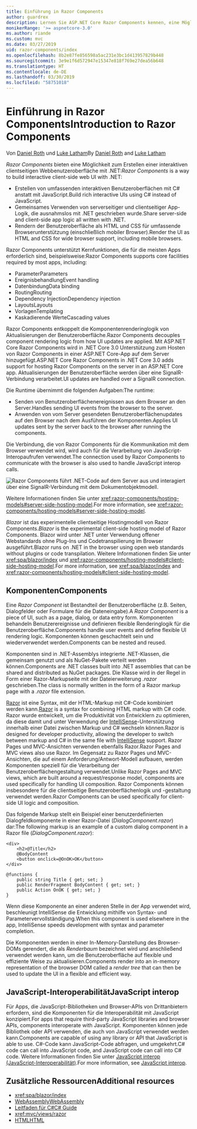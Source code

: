 ```yaml
---
title: Einführung in Razor Components
author: guardrex
description: Lernen Sie ASP.NET Core Razor Components kennen, eine Möglichkeit, interaktive clientseitige Webbenutzeroberflächen mit .NET in einer ASP.NET Core-App zu erstellen.
monikerRange: '>= aspnetcore-3.0'
ms.author: riande
ms.custom: mvc
ms.date: 03/27/2019
uid: razor-components/index
ms.openlocfilehash: 8b2e87fe856598a5ac231e3bc1d413957829b448
ms.sourcegitcommit: 3e9e1f6d572947e15347e818f769e27dea56b648
ms.translationtype: HT
ms.contentlocale: de-DE
ms.lasthandoff: 03/30/2019
ms.locfileid: "58751018"
---
```

# <a name="introduction-to-razor-components"></a><span data-ttu-id="5e512-103">Einführung in Razor Components</span><span class="sxs-lookup"><span data-stu-id="5e512-103">Introduction to Razor Components</span></span>

<span data-ttu-id="5e512-104">Von [Daniel Roth](https://github.com/danroth27) und [Luke Latham](https://github.com/guardrex)</span><span class="sxs-lookup"><span data-stu-id="5e512-104">By [Daniel Roth](https://github.com/danroth27) and [Luke Latham](https://github.com/guardrex)</span></span>

<span data-ttu-id="5e512-105">*Razor Components* bieten eine Möglichkeit zum Erstellen einer interaktiven clientseitigen Webbenutzeroberfläche mit .NET:</span><span class="sxs-lookup"><span data-stu-id="5e512-105">*Razor Components* is a way to build interactive client-side web UI with .NET:</span></span>

* <span data-ttu-id="5e512-106">Erstellen von umfassenden interaktiven Benutzeroberflächen mit C# anstatt mit JavaScript.</span><span class="sxs-lookup"><span data-stu-id="5e512-106">Build rich interactive UIs using C# instead of JavaScript.</span></span>
* <span data-ttu-id="5e512-107">Gemeinsames Verwenden von serverseitiger und clientseitiger App-Logik, die ausnahmslos mit .NET geschrieben wurde.</span><span class="sxs-lookup"><span data-stu-id="5e512-107">Share server-side and client-side app logic all written with .NET.</span></span>
* <span data-ttu-id="5e512-108">Rendern der Benutzeroberfläche als HTML und CSS für umfassende Browserunterstützung (einschließlich mobiler Browser).</span><span class="sxs-lookup"><span data-stu-id="5e512-108">Render the UI as HTML and CSS for wide browser support, including mobile browsers.</span></span>

<span data-ttu-id="5e512-109">Razor Components unterstützt Kernfunktionen, die für die meisten Apps erforderlich sind, beispielsweise:</span><span class="sxs-lookup"><span data-stu-id="5e512-109">Razor Components supports core facilities required by most apps, including:</span></span>

* <span data-ttu-id="5e512-110">Parameter</span><span class="sxs-lookup"><span data-stu-id="5e512-110">Parameters</span></span>
* <span data-ttu-id="5e512-111">Ereignisbehandlung</span><span class="sxs-lookup"><span data-stu-id="5e512-111">Event handling</span></span>
* <span data-ttu-id="5e512-112">Datenbindung</span><span class="sxs-lookup"><span data-stu-id="5e512-112">Data binding</span></span>
* <span data-ttu-id="5e512-113">Routing</span><span class="sxs-lookup"><span data-stu-id="5e512-113">Routing</span></span>
* <span data-ttu-id="5e512-114">Dependency Injection</span><span class="sxs-lookup"><span data-stu-id="5e512-114">Dependency injection</span></span>
* <span data-ttu-id="5e512-115">Layouts</span><span class="sxs-lookup"><span data-stu-id="5e512-115">Layouts</span></span>
* <span data-ttu-id="5e512-116">Vorlagen</span><span class="sxs-lookup"><span data-stu-id="5e512-116">Templating</span></span>
* <span data-ttu-id="5e512-117">Kaskadierende Werte</span><span class="sxs-lookup"><span data-stu-id="5e512-117">Cascading values</span></span>

<span data-ttu-id="5e512-118">Razor Components entkoppelt die Komponentenrenderinglogik von Aktualisierungen der Benutzeroberfläche.</span><span class="sxs-lookup"><span data-stu-id="5e512-118">Razor Components decouples component rendering logic from how UI updates are applied.</span></span> <span data-ttu-id="5e512-119">Mit ASP.NET Core Razor Components wird in .NET Core 3.0 Unterstützung zum Hosten von Razor Components in einer ASP.NET Core-App auf dem Server hinzugefügt.</span><span class="sxs-lookup"><span data-stu-id="5e512-119">ASP.NET Core Razor Components in .NET Core 3.0 adds support for hosting Razor Components on the server in an ASP.NET Core app.</span></span> <span data-ttu-id="5e512-120">Aktualisierungen der Benutzeroberfläche werden über eine SignalR-Verbindung verarbeitet.</span><span class="sxs-lookup"><span data-stu-id="5e512-120">UI updates are handled over a SignalR connection.</span></span>

<span data-ttu-id="5e512-121">Die Runtime übernimmt die folgenden Aufgaben:</span><span class="sxs-lookup"><span data-stu-id="5e512-121">The runtime:</span></span>

* <span data-ttu-id="5e512-122">Senden von Benutzeroberflächenereignissen aus dem Browser an den Server.</span><span class="sxs-lookup"><span data-stu-id="5e512-122">Handles sending UI events from the browser to the server.</span></span>
* <span data-ttu-id="5e512-123">Anwenden von vom Server gesendeten Benutzeroberflächenupdates auf den Browser nach dem Ausführen der Komponenten.</span><span class="sxs-lookup"><span data-stu-id="5e512-123">Applies UI updates sent by the server back to the browser after running the components.</span></span>

<span data-ttu-id="5e512-124">Die Verbindung, die von Razor Components für die Kommunikation mit dem Browser verwendet wird, wird auch für die Verarbeitung von JavaScript-Interopaufrufen verwendet.</span><span class="sxs-lookup"><span data-stu-id="5e512-124">The connection used by Razor Components to communicate with the browser is also used to handle JavaScript interop calls.</span></span>

![Razor Components führt .NET-Code auf dem Server aus und interagiert über eine SignalR-Verbindung mit dem Dokumentobjektmodell.](index/_static/aspnet-core-razor-components.png)

<span data-ttu-id="5e512-126">Weitere Informationen finden Sie unter <xref:razor-components/hosting-models#server-side-hosting-model>.</span><span class="sxs-lookup"><span data-stu-id="5e512-126">For more information, see <xref:razor-components/hosting-models#server-side-hosting-model>.</span></span>

<span data-ttu-id="5e512-127">*Blazor* ist das experimentelle clientseitige Hostingmodell von Razor Components.</span><span class="sxs-lookup"><span data-stu-id="5e512-127">*Blazor* is the experimental client-side hosting model of Razor Components.</span></span> <span data-ttu-id="5e512-128">Blazor wird unter .NET unter Verwendung offener Webstandards ohne Plug-Ins und Codetranspilierung im Browser ausgeführt.</span><span class="sxs-lookup"><span data-stu-id="5e512-128">Blazor runs on .NET in the browser using open web standards without plugins or code transpilation.</span></span> <span data-ttu-id="5e512-129">Weitere Informationen finden Sie unter <xref:spa/blazor/index> und <xref:razor-components/hosting-models#client-side-hosting-model>.</span><span class="sxs-lookup"><span data-stu-id="5e512-129">For more information, see <xref:spa/blazor/index> and <xref:razor-components/hosting-models#client-side-hosting-model>.</span></span>

## <a name="components"></a><span data-ttu-id="5e512-130">Komponenten</span><span class="sxs-lookup"><span data-stu-id="5e512-130">Components</span></span>

<span data-ttu-id="5e512-131">Eine *Razor Component* ist Bestandteil der Benutzeroberfläche (z.B. Seiten, Dialogfelder oder Formulare für die Dateneingabe).</span><span class="sxs-lookup"><span data-stu-id="5e512-131">A *Razor Component* is a piece of UI, such as a page, dialog, or data entry form.</span></span> <span data-ttu-id="5e512-132">Komponenten behandeln Benutzerereignisse und definieren flexible Renderinglogik für die Benutzeroberfläche.</span><span class="sxs-lookup"><span data-stu-id="5e512-132">Components handle user events and define flexible UI rendering logic.</span></span> <span data-ttu-id="5e512-133">Komponenten können geschachtelt sein und wiederverwendet werden.</span><span class="sxs-lookup"><span data-stu-id="5e512-133">Components can be nested and reused.</span></span>

<span data-ttu-id="5e512-134">Komponenten sind in .NET-Assemblys integrierte .NET-Klassen, die gemeinsam genutzt und als NuGet-Pakete verteilt werden können.</span><span class="sxs-lookup"><span data-stu-id="5e512-134">Components are .NET classes built into .NET assemblies that can be shared and distributed as NuGet packages.</span></span> <span data-ttu-id="5e512-135">Die Klasse wird in der Regel in Form einer Razor-Markupseite mit der Dateierweiterung *.razor* geschrieben.</span><span class="sxs-lookup"><span data-stu-id="5e512-135">The class is normally written in the form of a Razor markup page with a *.razor* file extension.</span></span>

<span data-ttu-id="5e512-136">[Razor](xref:mvc/views/razor) ist eine Syntax, mit der HTML-Markup mit C#-Code kombiniert werden kann.</span><span class="sxs-lookup"><span data-stu-id="5e512-136">[Razor](xref:mvc/views/razor) is a syntax for combining HTML markup with C# code.</span></span> <span data-ttu-id="5e512-137">Razor wurde entwickelt, um die Produktivität von Entwicklern zu optimieren, da diese damit und unter Verwendung der [IntelliSense](/visualstudio/ide/using-intellisense)-Unterstützung innerhalb einer Datei zwischen Markup und C# wechseln können.</span><span class="sxs-lookup"><span data-stu-id="5e512-137">Razor is designed for developer productivity, allowing the developer to switch between markup and C# in the same file with [IntelliSense](/visualstudio/ide/using-intellisense) support.</span></span> <span data-ttu-id="5e512-138">Razor Pages und MVC-Ansichten verwenden ebenfalls Razor.</span><span class="sxs-lookup"><span data-stu-id="5e512-138">Razor Pages and MVC views also use Razor.</span></span> <span data-ttu-id="5e512-139">Im Gegensatz zu Razor Pages und MVC-Ansichten, die auf einem Anforderung/Antwort-Modell aufbauen, werden Komponenten speziell für die Verarbeitung der Benutzeroberflächengestaltung verwendet.</span><span class="sxs-lookup"><span data-stu-id="5e512-139">Unlike Razor Pages and MVC views, which are built around a request/response model, components are used specifically for handling UI composition.</span></span> <span data-ttu-id="5e512-140">Razor Components können insbesondere für die clientseitige Benutzeroberflächenlogik und -gestaltung verwendet werden.</span><span class="sxs-lookup"><span data-stu-id="5e512-140">Razor Components can be used specifically for client-side UI logic and composition.</span></span>

<span data-ttu-id="5e512-141">Das folgende Markup stellt ein Beispiel einer benutzerdefinierten Dialogfeldkomponente in einer Razor-Datei (*DialogComponent.razor*) dar:</span><span class="sxs-lookup"><span data-stu-id="5e512-141">The following markup is an example of a custom dialog component in a Razor file (*DialogComponent.razor*):</span></span>

```cshtml
<div>
    <h2>@Title</h2>
    @BodyContent
    <button onclick=@OnOK>OK</button>
</div>

@functions {
    public string Title { get; set; }
    public RenderFragment BodyContent { get; set; }
    public Action OnOK { get; set; }
}
```

<span data-ttu-id="5e512-142">Wenn diese Komponente an einer anderen Stelle in der App verwendet wird, beschleunigt IntelliSense die Entwicklung mithilfe von Syntax- und Parametervervollständigung.</span><span class="sxs-lookup"><span data-stu-id="5e512-142">When this component is used elsewhere in the app, IntelliSense speeds development with syntax and parameter completion.</span></span>

<span data-ttu-id="5e512-143">Die Komponenten werden in einer In-Memory-Darstellung des Browser-DOMs gerendert, die als *Renderbaum* bezeichnet wird und anschließend verwendet werden kann, um die Benutzeroberfläche auf flexible und effiziente Weise zu aktualisieren.</span><span class="sxs-lookup"><span data-stu-id="5e512-143">Components render into an in-memory representation of the browser DOM called a *render tree* that can then be used to update the UI in a flexible and efficient way.</span></span>

## <a name="javascript-interop"></a><span data-ttu-id="5e512-144">JavaScript-Interoperabilität</span><span class="sxs-lookup"><span data-stu-id="5e512-144">JavaScript interop</span></span>

<span data-ttu-id="5e512-145">Für Apps, die JavaScript-Bibliotheken und Browser-APIs von Drittanbietern erfordern, sind die Komponenten für die Interoperabilität mit JavaScript konzipiert.</span><span class="sxs-lookup"><span data-stu-id="5e512-145">For apps that require third-party JavaScript libraries and browser APIs, components interoperate with JavaScript.</span></span> <span data-ttu-id="5e512-146">Komponenten können jede Bibliothek oder API verwenden, die auch von JavaScript verwendet werden kann.</span><span class="sxs-lookup"><span data-stu-id="5e512-146">Components are capable of using any library or API that JavaScript is able to use.</span></span> <span data-ttu-id="5e512-147">C#-Code kann JavaScript-Code abfragen, und umgekehrt.</span><span class="sxs-lookup"><span data-stu-id="5e512-147">C# code can call into JavaScript code, and JavaScript code can call into C# code.</span></span> <span data-ttu-id="5e512-148">Weitere Informationen finden Sie unter [JavaScript interop (JavaScript-Interoperabilität)](xref:razor-components/javascript-interop).</span><span class="sxs-lookup"><span data-stu-id="5e512-148">For more information, see [JavaScript interop](xref:razor-components/javascript-interop).</span></span>

## <a name="additional-resources"></a><span data-ttu-id="5e512-149">Zusätzliche Ressourcen</span><span class="sxs-lookup"><span data-stu-id="5e512-149">Additional resources</span></span>

* <xref:spa/blazor/index>
* [<span data-ttu-id="5e512-150">WebAssembly</span><span class="sxs-lookup"><span data-stu-id="5e512-150">WebAssembly</span></span>](http://webassembly.org/)
* [<span data-ttu-id="5e512-151">Leitfaden für C#</span><span class="sxs-lookup"><span data-stu-id="5e512-151">C# Guide</span></span>](/dotnet/csharp/)
* <xref:mvc/views/razor>
* [<span data-ttu-id="5e512-152">HTML</span><span class="sxs-lookup"><span data-stu-id="5e512-152">HTML</span></span>](https://www.w3.org/html/)
